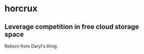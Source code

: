 horcrux
==============
Leverage competition in free cloud storage space
------------------------------------------------

Reborn from Daryl's thing.